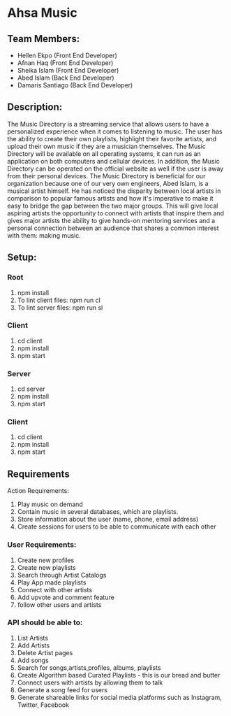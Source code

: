 # Ahsa Music

## Team Members:
* Hellen Ekpo (Front End Developer)
* Afnan Haq (Front End Developer) 
* Sheika Islam (Front End Developer)
* Abed Islam (Back End Developer)
* Damaris Santiago (Back End Developer)

## Description:
The Music Directory is a streaming service that allows users to have a personalized experience when it comes to listening to music. The user has the ability to create their own playlists, highlight their favorite artists, and upload their own music if they are a musician themselves. The Music Directory will be available on all operating systems, it can run as an application on both computers and cellular devices. In addition, the Music Directory can be operated on the official website as well if the user is away from their personal devices. The Music Directory is beneficial for our organization because one of our very own engineers, Abed Islam, is a musical artist himself. He has noticed the disparity between local artists in comparison to popular famous artists and how it's imperative to make it easy to bridge the gap between the two major groups. This will give local aspiring artists the opportunity to connect with artists that inspire them and gives major artists the ability to give hands-on mentoring services and a personal connection between an audience that shares a common interest with them: making music.

## Setup:

### Root
1. npm install
1. To lint client files: npm run cl
1. To lint server files: npm run sl

### Client
1. cd client
1. npm install
1. npm start

### Server
1. cd server
1. npm install
1. npm start

### Client
1. cd client
1. npm install
1. npm start

## Requirements 
Action Requirements:
1. Play music on demand
1. Contain music in several databases, which are playlists.
1. Store information about the user (name, phone, email address)
1. Create sessions for users to be able to communicate with each other


### User Requirements:

1. Create new profiles 
1. Create new playlists
1. Search through Artist Catalogs
1. Play App made playlists
1. Connect with other artists
1. Add upvote and comment feature
1. follow other users and artists 


### API should be able to:

1. List Artists
1. Add Artists 
1. Delete Artist pages
1. Add songs
1. Search for songs,artists,profiles, albums, playlists
1. Create Algorithm based Curated Playlists - this is our bread and butter
1. Connect users with artists by allowing them to talk 
1. Generate a song feed for users 
1. Generate shareable links for social media platforms such as Instagram, Twitter, Facebook
